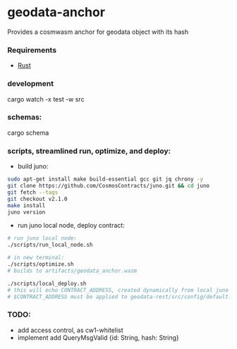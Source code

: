 # geodata-anchor

Provides a cosmwasm anchor for geodata object with its hash
### Requirements
* [Rust](https://www.rust-lang.org/tools/install)
### development
cargo watch -x test -w src

### schemas:
cargo schema

### scripts, streamlined run, optimize, and deploy:
* build juno:
```sh
sudo apt-get install make build-essential gcc git jq chrony -y
git clone https://github.com/CosmosContracts/juno.git && cd juno
git fetch --tags
git checkout v2.1.0
make install
juno version
```
* run juno local node, deploy contract:
```sh
# run juno local node:
./scripts/run_local_node.sh

# in new terminal:
./scripts/optimize.sh
# builds to artifacts/geodata_anchor.wasm

./scripts/local_deploy.sh
# this will echo CONTRACT_ADDRESS, created dynamically from local juno instance.
# $CONTRACT_ADDRESS must be applied to geodata-rest/src/config/default.json before starting rest layer
```
### TODO:
* add access control, as cw1-whitelist
* implement add QueryMsgValid {id: String, hash: String}
